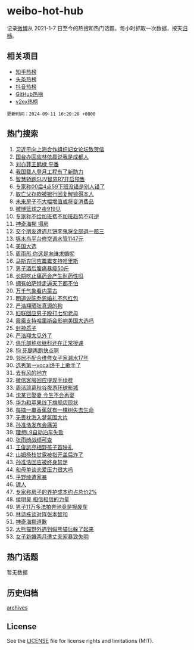 # weibo-hot-hub

记录[微博](https://www.weibo.com)从 2021-1-7 日至今的热搜和热门话题。每小时抓取一次数据，按天[归档](archives)。

## 相关项目

- [知乎热榜](https://github.com/lonnyzhang423/zhihu-hot-hub)
- [头条热榜](https://github.com/lonnyzhang423/toutiao-hot-hub)
- [抖音热榜](https://github.com/lonnyzhang423/douyin-hot-hub)
- [GitHub热榜](https://github.com/lonnyzhang423/github-hot-hub)
- [v2ex热榜](https://github.com/lonnyzhang423/v2ex-hot-hub)


`更新时间：2024-09-11 16:20:28 +0800`

## 热门搜索

1. [习近平向上海合作组织妇女论坛致贺信](https://m.weibo.cn/search?containerid=100103type%3D1%26t%3D10%26q%3D%23%E4%B9%A0%E8%BF%91%E5%B9%B3%E5%90%91%E4%B8%8A%E6%B5%B7%E5%90%88%E4%BD%9C%E7%BB%84%E7%BB%87%E5%A6%87%E5%A5%B3%E8%AE%BA%E5%9D%9B%E8%87%B4%E8%B4%BA%E4%BF%A1%23&stream_entry_id=51&isnewpage=1&extparam=seat%3D1%26filter_type%3Drealtimehot%26stream_entry_id%3D51%26c_type%3D51%26q%3D%2523%25E4%25B9%25A0%25E8%25BF%2591%25E5%25B9%25B3%25E5%2590%2591%25E4%25B8%258A%25E6%25B5%25B7%25E5%2590%2588%25E4%25BD%259C%25E7%25BB%2584%25E7%25BB%2587%25E5%25A6%2587%25E5%25A5%25B3%25E8%25AE%25BA%25E5%259D%259B%25E8%2587%25B4%25E8%25B4%25BA%25E4%25BF%25A1%2523%26cate%3D10103%26dgr%3D0%26pos%3D0%26display_time%3D1726042827%26pre_seqid%3D1726042827803922811102)
1. [国台办回应林依晨说我是成都人](https://m.weibo.cn/search?containerid=100103type%3D1%26t%3D10%26q%3D%23%E5%9B%BD%E5%8F%B0%E5%8A%9E%E5%9B%9E%E5%BA%94%E6%9E%97%E4%BE%9D%E6%99%A8%E8%AF%B4%E6%88%91%E6%98%AF%E6%88%90%E9%83%BD%E4%BA%BA%23&stream_entry_id=31&isnewpage=1&extparam=seat%3D1%26lcate%3D5001%26c_type%3D31%26realpos%3D1%26q%3D%2523%25E5%259B%25BD%25E5%258F%25B0%25E5%258A%259E%25E5%259B%259E%25E5%25BA%2594%25E6%259E%2597%25E4%25BE%259D%25E6%2599%25A8%25E8%25AF%25B4%25E6%2588%2591%25E6%2598%25AF%25E6%2588%2590%25E9%2583%25BD%25E4%25BA%25BA%2523%26dgr%3D0%26pos%3D0%26stream_entry_id%3D31%26flag%3D2%26cate%3D5001%26filter_type%3Drealtimehot%26band_rank%3D1%26display_time%3D1726042827%26pre_seqid%3D1726042827803922811102)
1. [刘亦菲王鹤棣 平番](https://m.weibo.cn/search?containerid=100103type%3D1%26t%3D10%26q%3D%E5%88%98%E4%BA%A6%E8%8F%B2%E7%8E%8B%E9%B9%A4%E6%A3%A3+%E5%B9%B3%E7%95%AA&stream_entry_id=31&isnewpage=1&extparam=seat%3D1%26lcate%3D5001%26c_type%3D31%26realpos%3D2%26q%3D%25E5%2588%2598%25E4%25BA%25A6%25E8%258F%25B2%25E7%258E%258B%25E9%25B9%25A4%25E6%25A3%25A3%2520%25E5%25B9%25B3%25E7%2595%25AA%26dgr%3D0%26pos%3D1%26stream_entry_id%3D31%26flag%3D1%26cate%3D5001%26filter_type%3Drealtimehot%26band_rank%3D2%26display_time%3D1726042827%26pre_seqid%3D1726042827803922811102)
1. [我国载人登月工程有了新助力](https://m.weibo.cn/search?containerid=100103type%3D1%26t%3D10%26q%3D%23%E6%88%91%E5%9B%BD%E8%BD%BD%E4%BA%BA%E7%99%BB%E6%9C%88%E5%B7%A5%E7%A8%8B%E6%9C%89%E4%BA%86%E6%96%B0%E5%8A%A9%E5%8A%9B%23&stream_entry_id=31&isnewpage=1&extparam=seat%3D1%26lcate%3D5001%26c_type%3D31%26realpos%3D3%26q%3D%2523%25E6%2588%2591%25E5%259B%25BD%25E8%25BD%25BD%25E4%25BA%25BA%25E7%2599%25BB%25E6%259C%2588%25E5%25B7%25A5%25E7%25A8%258B%25E6%259C%2589%25E4%25BA%2586%25E6%2596%25B0%25E5%258A%25A9%25E5%258A%259B%2523%26dgr%3D0%26pos%3D2%26stream_entry_id%3D31%26flag%3D1%26cate%3D5001%26filter_type%3Drealtimehot%26band_rank%3D3%26display_time%3D1726042827%26pre_seqid%3D1726042827803922811102)
1. [智慧轿跑SUV智界R7开启预售](https://m.weibo.cn/search?containerid=100103type%3D1%26t%3D10%26q%3D%23%E6%99%BA%E6%85%A7%E8%BD%BF%E8%B7%91SUV%E6%99%BA%E7%95%8CR7%E5%BC%80%E5%90%AF%E9%A2%84%E5%94%AE%23&stream_entry_id=31&isnewpage=1&extparam=seat%3D1%26lcate%3D5001%26c_type%3D31%26cate%3D5001%26dgr%3D0%26pos%3D3%26topic_ad%3D1%26stream_entry_id%3D31%26filter_type%3Drealtimehot%26adid%3D254667%26q%3D%2523%25E6%2599%25BA%25E6%2585%25A7%25E8%25BD%25BF%25E8%25B7%2591SUV%25E6%2599%25BA%25E7%2595%258CR7%25E5%25BC%2580%25E5%2590%25AF%25E9%25A2%2584%25E5%2594%25AE%2523%26band_rank%3D4%26is_ad_pos%3D1%26display_time%3D1726042827%26pre_seqid%3D1726042827803922811102)
1. [专家称00后4点59下班没错是别人错了](https://m.weibo.cn/search?containerid=100103type%3D1%26t%3D10%26q%3D%23%E4%B8%93%E5%AE%B6%E7%A7%B000%E5%90%8E4%E7%82%B959%E4%B8%8B%E7%8F%AD%E6%B2%A1%E9%94%99%E6%98%AF%E5%88%AB%E4%BA%BA%E9%94%99%E4%BA%86%23&stream_entry_id=31&isnewpage=1&extparam=seat%3D1%26lcate%3D5001%26c_type%3D31%26realpos%3D4%26q%3D%2523%25E4%25B8%2593%25E5%25AE%25B6%25E7%25A7%25B000%25E5%2590%258E4%25E7%2582%25B959%25E4%25B8%258B%25E7%258F%25AD%25E6%25B2%25A1%25E9%2594%2599%25E6%2598%25AF%25E5%2588%25AB%25E4%25BA%25BA%25E9%2594%2599%25E4%25BA%2586%2523%26dgr%3D0%26pos%3D4%26stream_entry_id%3D31%26flag%3D2%26cate%3D5001%26filter_type%3Drealtimehot%26band_rank%3D4%26display_time%3D1726042827%26pre_seqid%3D1726042827803922811102)
1. [取亡父存款被银行回复解锁得本人](https://m.weibo.cn/search?containerid=100103type%3D1%26t%3D10%26q%3D%23%E5%8F%96%E4%BA%A1%E7%88%B6%E5%AD%98%E6%AC%BE%E8%A2%AB%E9%93%B6%E8%A1%8C%E5%9B%9E%E5%A4%8D%E8%A7%A3%E9%94%81%E5%BE%97%E6%9C%AC%E4%BA%BA%23&stream_entry_id=31&isnewpage=1&extparam=seat%3D1%26lcate%3D5001%26c_type%3D31%26realpos%3D5%26q%3D%2523%25E5%258F%2596%25E4%25BA%25A1%25E7%2588%25B6%25E5%25AD%2598%25E6%25AC%25BE%25E8%25A2%25AB%25E9%2593%25B6%25E8%25A1%258C%25E5%259B%259E%25E5%25A4%258D%25E8%25A7%25A3%25E9%2594%2581%25E5%25BE%2597%25E6%259C%25AC%25E4%25BA%25BA%2523%26dgr%3D0%26pos%3D5%26stream_entry_id%3D31%26flag%3D0%26cate%3D5001%26filter_type%3Drealtimehot%26band_rank%3D5%26display_time%3D1726042827%26pre_seqid%3D1726042827803922811102)
1. [未来房子不大幅增值或将变消费品](https://m.weibo.cn/search?containerid=100103type%3D1%26t%3D10%26q%3D%23%E6%9C%AA%E6%9D%A5%E6%88%BF%E5%AD%90%E4%B8%8D%E5%A4%A7%E5%B9%85%E5%A2%9E%E5%80%BC%E6%88%96%E5%B0%86%E5%8F%98%E6%B6%88%E8%B4%B9%E5%93%81%23&stream_entry_id=31&isnewpage=1&extparam=seat%3D1%26lcate%3D5001%26c_type%3D31%26realpos%3D6%26q%3D%2523%25E6%259C%25AA%25E6%259D%25A5%25E6%2588%25BF%25E5%25AD%2590%25E4%25B8%258D%25E5%25A4%25A7%25E5%25B9%2585%25E5%25A2%259E%25E5%2580%25BC%25E6%2588%2596%25E5%25B0%2586%25E5%258F%2598%25E6%25B6%2588%25E8%25B4%25B9%25E5%2593%2581%2523%26dgr%3D0%26pos%3D6%26stream_entry_id%3D31%26flag%3D1%26cate%3D5001%26filter_type%3Drealtimehot%26band_rank%3D6%26display_time%3D1726042827%26pre_seqid%3D1726042827803922811102)
1. [微博篮球之夜919见](https://m.weibo.cn/search?containerid=100103type%3D1%26t%3D10%26q%3D%23%E5%BE%AE%E5%8D%9A%E7%AF%AE%E7%90%83%E4%B9%8B%E5%A4%9C919%E8%A7%81%23&stream_entry_id=31&isnewpage=1&extparam=seat%3D1%26lcate%3D5001%26c_type%3D31%26cate%3D5001%26dgr%3D0%26pos%3D7%26topic_ad%3D1%26stream_entry_id%3D31%26filter_type%3Drealtimehot%26adid%3D254631%26q%3D%2523%25E5%25BE%25AE%25E5%258D%259A%25E7%25AF%25AE%25E7%2590%2583%25E4%25B9%258B%25E5%25A4%259C919%25E8%25A7%2581%2523%26band_rank%3D7%26is_ad_pos%3D1%26display_time%3D1726042827%26pre_seqid%3D1726042827803922811102)
1. [专家称不给加班费不加班趋势不可逆](https://m.weibo.cn/search?containerid=100103type%3D1%26t%3D10%26q%3D%23%E4%B8%93%E5%AE%B6%E7%A7%B0%E4%B8%8D%E7%BB%99%E5%8A%A0%E7%8F%AD%E8%B4%B9%E4%B8%8D%E5%8A%A0%E7%8F%AD%E8%B6%8B%E5%8A%BF%E4%B8%8D%E5%8F%AF%E9%80%86%23&stream_entry_id=31&isnewpage=1&extparam=seat%3D1%26lcate%3D5001%26c_type%3D31%26realpos%3D7%26q%3D%2523%25E4%25B8%2593%25E5%25AE%25B6%25E7%25A7%25B0%25E4%25B8%258D%25E7%25BB%2599%25E5%258A%25A0%25E7%258F%25AD%25E8%25B4%25B9%25E4%25B8%258D%25E5%258A%25A0%25E7%258F%25AD%25E8%25B6%258B%25E5%258A%25BF%25E4%25B8%258D%25E5%258F%25AF%25E9%2580%2586%2523%26dgr%3D0%26pos%3D8%26stream_entry_id%3D31%26flag%3D1%26cate%3D5001%26filter_type%3Drealtimehot%26band_rank%3D7%26display_time%3D1726042827%26pre_seqid%3D1726042827803922811102)
1. [神奇海挪 塌房](https://m.weibo.cn/search?containerid=100103type%3D1%26t%3D10%26q%3D%E7%A5%9E%E5%A5%87%E6%B5%B7%E6%8C%AA+%E5%A1%8C%E6%88%BF&stream_entry_id=31&isnewpage=1&extparam=seat%3D1%26lcate%3D5001%26c_type%3D31%26realpos%3D8%26q%3D%25E7%25A5%259E%25E5%25A5%2587%25E6%25B5%25B7%25E6%258C%25AA%2520%25E5%25A1%258C%25E6%2588%25BF%26dgr%3D0%26pos%3D9%26stream_entry_id%3D31%26flag%3D0%26cate%3D5001%26filter_type%3Drealtimehot%26band_rank%3D8%26display_time%3D1726042827%26pre_seqid%3D1726042827803922811102)
1. [交个朋友遭遇月饼李鬼将全部退一赔三](https://m.weibo.cn/search?containerid=100103type%3D1%26t%3D10%26q%3D%23%E4%BA%A4%E4%B8%AA%E6%9C%8B%E5%8F%8B%E9%81%AD%E9%81%87%E6%9C%88%E9%A5%BC%E6%9D%8E%E9%AC%BC%E5%B0%86%E5%85%A8%E9%83%A8%E9%80%80%E4%B8%80%E8%B5%94%E4%B8%89%23&stream_entry_id=31&isnewpage=1&extparam=seat%3D1%26lcate%3D5001%26c_type%3D31%26realpos%3D9%26q%3D%2523%25E4%25BA%25A4%25E4%25B8%25AA%25E6%259C%258B%25E5%258F%258B%25E9%2581%25AD%25E9%2581%2587%25E6%259C%2588%25E9%25A5%25BC%25E6%259D%258E%25E9%25AC%25BC%25E5%25B0%2586%25E5%2585%25A8%25E9%2583%25A8%25E9%2580%2580%25E4%25B8%2580%25E8%25B5%2594%25E4%25B8%2589%2523%26dgr%3D0%26pos%3D10%26stream_entry_id%3D31%26flag%3D1%26cate%3D5001%26filter_type%3Drealtimehot%26band_rank%3D9%26display_time%3D1726042827%26pre_seqid%3D1726042827803922811102)
1. [啄木鸟平台修空调水管1147元](https://m.weibo.cn/search?containerid=100103type%3D1%26t%3D10%26q%3D%23%E5%95%84%E6%9C%A8%E9%B8%9F%E5%B9%B3%E5%8F%B0%E4%BF%AE%E7%A9%BA%E8%B0%83%E6%B0%B4%E7%AE%A11147%E5%85%83%23&stream_entry_id=31&isnewpage=1&extparam=seat%3D1%26lcate%3D5001%26c_type%3D31%26realpos%3D10%26q%3D%2523%25E5%2595%2584%25E6%259C%25A8%25E9%25B8%259F%25E5%25B9%25B3%25E5%258F%25B0%25E4%25BF%25AE%25E7%25A9%25BA%25E8%25B0%2583%25E6%25B0%25B4%25E7%25AE%25A11147%25E5%2585%2583%2523%26dgr%3D0%26pos%3D11%26stream_entry_id%3D31%26flag%3D1%26cate%3D5001%26filter_type%3Drealtimehot%26band_rank%3D10%26display_time%3D1726042827%26pre_seqid%3D1726042827803922811102)
1. [美国大选](https://m.weibo.cn/search?containerid=100103type%3D1%26t%3D10%26q%3D%23%E7%BE%8E%E5%9B%BD%E5%A4%A7%E9%80%89%23&stream_entry_id=31&isnewpage=1&extparam=seat%3D1%26lcate%3D5001%26c_type%3D31%26realpos%3D11%26q%3D%2523%25E7%25BE%258E%25E5%259B%25BD%25E5%25A4%25A7%25E9%2580%2589%2523%26dgr%3D0%26pos%3D12%26stream_entry_id%3D31%26flag%3D0%26cate%3D5001%26filter_type%3Drealtimehot%26band_rank%3D11%26display_time%3D1726042827%26pre_seqid%3D1726042827803922811102)
1. [周雨彤 你这是向谁求婚呢](https://m.weibo.cn/search?containerid=100103type%3D1%26t%3D10%26q%3D%E5%91%A8%E9%9B%A8%E5%BD%A4+%E4%BD%A0%E8%BF%99%E6%98%AF%E5%90%91%E8%B0%81%E6%B1%82%E5%A9%9A%E5%91%A2&stream_entry_id=31&isnewpage=1&extparam=seat%3D1%26lcate%3D5001%26c_type%3D31%26realpos%3D12%26q%3D%25E5%2591%25A8%25E9%259B%25A8%25E5%25BD%25A4%2520%25E4%25BD%25A0%25E8%25BF%2599%25E6%2598%25AF%25E5%2590%2591%25E8%25B0%2581%25E6%25B1%2582%25E5%25A9%259A%25E5%2591%25A2%26dgr%3D0%26pos%3D13%26stream_entry_id%3D31%26flag%3D1%26cate%3D5001%26filter_type%3Drealtimehot%26band_rank%3D12%26display_time%3D1726042827%26pre_seqid%3D1726042827803922811102)
1. [马斯克回应霉霉支持哈里斯](https://m.weibo.cn/search?containerid=100103type%3D1%26t%3D10%26q%3D%23%E9%A9%AC%E6%96%AF%E5%85%8B%E5%9B%9E%E5%BA%94%E9%9C%89%E9%9C%89%E6%94%AF%E6%8C%81%E5%93%88%E9%87%8C%E6%96%AF%23&stream_entry_id=31&isnewpage=1&extparam=seat%3D1%26lcate%3D5001%26c_type%3D31%26realpos%3D13%26q%3D%2523%25E9%25A9%25AC%25E6%2596%25AF%25E5%2585%258B%25E5%259B%259E%25E5%25BA%2594%25E9%259C%2589%25E9%259C%2589%25E6%2594%25AF%25E6%258C%2581%25E5%2593%2588%25E9%2587%258C%25E6%2596%25AF%2523%26dgr%3D0%26pos%3D14%26stream_entry_id%3D31%26flag%3D0%26cate%3D5001%26filter_type%3Drealtimehot%26band_rank%3D13%26display_time%3D1726042827%26pre_seqid%3D1726042827803922811102)
1. [男子酒后腹痛暴瘦50斤](https://m.weibo.cn/search?containerid=100103type%3D1%26t%3D10%26q%3D%23%E7%94%B7%E5%AD%90%E9%85%92%E5%90%8E%E8%85%B9%E7%97%9B%E6%9A%B4%E7%98%A650%E6%96%A4%23&stream_entry_id=31&isnewpage=1&extparam=seat%3D1%26lcate%3D5001%26c_type%3D31%26realpos%3D14%26q%3D%2523%25E7%2594%25B7%25E5%25AD%2590%25E9%2585%2592%25E5%2590%258E%25E8%2585%25B9%25E7%2597%259B%25E6%259A%25B4%25E7%2598%25A650%25E6%2596%25A4%2523%26dgr%3D0%26pos%3D15%26stream_entry_id%3D31%26flag%3D1%26cate%3D5001%26filter_type%3Drealtimehot%26band_rank%3D14%26display_time%3D1726042827%26pre_seqid%3D1726042827803922811102)
1. [长期吃止痛药会产生耐药性吗](https://m.weibo.cn/search?containerid=100103type%3D1%26t%3D10%26q%3D%23%E9%95%BF%E6%9C%9F%E5%90%83%E6%AD%A2%E7%97%9B%E8%8D%AF%E4%BC%9A%E4%BA%A7%E7%94%9F%E8%80%90%E8%8D%AF%E6%80%A7%E5%90%97%23&stream_entry_id=31&isnewpage=1&extparam=seat%3D1%26lcate%3D5001%26c_type%3D31%26realpos%3D15%26q%3D%2523%25E9%2595%25BF%25E6%259C%259F%25E5%2590%2583%25E6%25AD%25A2%25E7%2597%259B%25E8%258D%25AF%25E4%25BC%259A%25E4%25BA%25A7%25E7%2594%259F%25E8%2580%2590%25E8%258D%25AF%25E6%2580%25A7%25E5%2590%2597%2523%26dgr%3D0%26pos%3D16%26stream_entry_id%3D31%26flag%3D1%26cate%3D5001%26filter_type%3Drealtimehot%26band_rank%3D15%26display_time%3D1726042827%26pre_seqid%3D1726042827803922811102)
1. [拥有帕萨特走遍天下都不怕](https://m.weibo.cn/search?containerid=100103type%3D1%26t%3D10%26q%3D%23%E6%8B%A5%E6%9C%89%E5%B8%95%E8%90%A8%E7%89%B9%E8%B5%B0%E9%81%8D%E5%A4%A9%E4%B8%8B%E9%83%BD%E4%B8%8D%E6%80%95%23&stream_entry_id=31&isnewpage=1&extparam=seat%3D1%26lcate%3D5001%26c_type%3D31%26realpos%3D16%26q%3D%2523%25E6%258B%25A5%25E6%259C%2589%25E5%25B8%2595%25E8%2590%25A8%25E7%2589%25B9%25E8%25B5%25B0%25E9%2581%258D%25E5%25A4%25A9%25E4%25B8%258B%25E9%2583%25BD%25E4%25B8%258D%25E6%2580%2595%2523%26dgr%3D0%26pos%3D17%26adid%3D253497%26stream_entry_id%3D31%26flag%3D0%26cate%3D5001%26filter_type%3Drealtimehot%26band_rank%3D16%26display_time%3D1726042827%26pre_seqid%3D1726042827803922811102)
1. [万千气象看内蒙古](https://m.weibo.cn/search?containerid=100103type%3D1%26t%3D10%26q%3D%23%E4%B8%87%E5%8D%83%E6%B0%94%E8%B1%A1%E7%9C%8B%E5%86%85%E8%92%99%E5%8F%A4%23&stream_entry_id=31&isnewpage=1&extparam=seat%3D1%26lcate%3D5001%26c_type%3D31%26realpos%3D17%26q%3D%2523%25E4%25B8%2587%25E5%258D%2583%25E6%25B0%2594%25E8%25B1%25A1%25E7%259C%258B%25E5%2586%2585%25E8%2592%2599%25E5%258F%25A4%2523%26dgr%3D0%26pos%3D18%26stream_entry_id%3D31%26flag%3D0%26cate%3D5001%26filter_type%3Drealtimehot%26band_rank%3D17%26display_time%3D1726042827%26pre_seqid%3D1726042827803922811102)
1. [明道说陈乔恩婚礼不包红包](https://m.weibo.cn/search?containerid=100103type%3D1%26t%3D10%26q%3D%23%E6%98%8E%E9%81%93%E8%AF%B4%E9%99%88%E4%B9%94%E6%81%A9%E5%A9%9A%E7%A4%BC%E4%B8%8D%E5%8C%85%E7%BA%A2%E5%8C%85%23&stream_entry_id=31&isnewpage=1&extparam=seat%3D1%26lcate%3D5001%26c_type%3D31%26realpos%3D18%26q%3D%2523%25E6%2598%258E%25E9%2581%2593%25E8%25AF%25B4%25E9%2599%2588%25E4%25B9%2594%25E6%2581%25A9%25E5%25A9%259A%25E7%25A4%25BC%25E4%25B8%258D%25E5%258C%2585%25E7%25BA%25A2%25E5%258C%2585%2523%26dgr%3D0%26pos%3D19%26stream_entry_id%3D31%26flag%3D1%26cate%3D5001%26filter_type%3Drealtimehot%26band_rank%3D18%26display_time%3D1726042827%26pre_seqid%3D1726042827803922811102)
1. [严浩翔晒张真源的狗](https://m.weibo.cn/search?containerid=100103type%3D1%26t%3D10%26q%3D%23%E4%B8%A5%E6%B5%A9%E7%BF%94%E6%99%92%E5%BC%A0%E7%9C%9F%E6%BA%90%E7%9A%84%E7%8B%97%23&stream_entry_id=31&isnewpage=1&extparam=seat%3D1%26lcate%3D5001%26c_type%3D31%26realpos%3D19%26q%3D%2523%25E4%25B8%25A5%25E6%25B5%25A9%25E7%25BF%2594%25E6%2599%2592%25E5%25BC%25A0%25E7%259C%259F%25E6%25BA%2590%25E7%259A%2584%25E7%258B%2597%2523%26dgr%3D0%26pos%3D20%26stream_entry_id%3D31%26flag%3D1%26cate%3D5001%26filter_type%3Drealtimehot%26band_rank%3D19%26display_time%3D1726042827%26pre_seqid%3D1726042827803922811102)
1. [妇联回应男子殴打七旬老母](https://m.weibo.cn/search?containerid=100103type%3D1%26t%3D10%26q%3D%23%E5%A6%87%E8%81%94%E5%9B%9E%E5%BA%94%E7%94%B7%E5%AD%90%E6%AE%B4%E6%89%93%E4%B8%83%E6%97%AC%E8%80%81%E6%AF%8D%23&stream_entry_id=31&isnewpage=1&extparam=seat%3D1%26lcate%3D5001%26c_type%3D31%26realpos%3D20%26q%3D%2523%25E5%25A6%2587%25E8%2581%2594%25E5%259B%259E%25E5%25BA%2594%25E7%2594%25B7%25E5%25AD%2590%25E6%25AE%25B4%25E6%2589%2593%25E4%25B8%2583%25E6%2597%25AC%25E8%2580%2581%25E6%25AF%258D%2523%26dgr%3D0%26pos%3D21%26stream_entry_id%3D31%26flag%3D1%26cate%3D5001%26filter_type%3Drealtimehot%26band_rank%3D20%26display_time%3D1726042827%26pre_seqid%3D1726042827803922811102)
1. [霉霉支持哈里斯会影响美国大选吗](https://m.weibo.cn/search?containerid=100103type%3D1%26t%3D10%26q%3D%23%E9%9C%89%E9%9C%89%E6%94%AF%E6%8C%81%E5%93%88%E9%87%8C%E6%96%AF%E4%BC%9A%E5%BD%B1%E5%93%8D%E7%BE%8E%E5%9B%BD%E5%A4%A7%E9%80%89%E5%90%97%23&stream_entry_id=31&isnewpage=1&extparam=seat%3D1%26lcate%3D5001%26c_type%3D31%26realpos%3D21%26q%3D%2523%25E9%259C%2589%25E9%259C%2589%25E6%2594%25AF%25E6%258C%2581%25E5%2593%2588%25E9%2587%258C%25E6%2596%25AF%25E4%25BC%259A%25E5%25BD%25B1%25E5%2593%258D%25E7%25BE%258E%25E5%259B%25BD%25E5%25A4%25A7%25E9%2580%2589%25E5%2590%2597%2523%26dgr%3D0%26pos%3D22%26stream_entry_id%3D31%26flag%3D1%26cate%3D5001%26filter_type%3Drealtimehot%26band_rank%3D21%26display_time%3D1726042827%26pre_seqid%3D1726042827803922811102)
1. [封神质子](https://m.weibo.cn/search?containerid=100103type%3D1%26t%3D10%26q%3D%E5%B0%81%E7%A5%9E%E8%B4%A8%E5%AD%90&stream_entry_id=31&isnewpage=1&extparam=seat%3D1%26lcate%3D5001%26c_type%3D31%26realpos%3D22%26q%3D%25E5%25B0%2581%25E7%25A5%259E%25E8%25B4%25A8%25E5%25AD%2590%26dgr%3D0%26pos%3D23%26stream_entry_id%3D31%26flag%3D1%26cate%3D5001%26filter_type%3Drealtimehot%26band_rank%3D22%26display_time%3D1726042827%26pre_seqid%3D1726042827803922811102)
1. [严浩翔太见外了](https://m.weibo.cn/search?containerid=100103type%3D1%26t%3D10%26q%3D%23%E4%B8%A5%E6%B5%A9%E7%BF%94%E5%A4%AA%E8%A7%81%E5%A4%96%E4%BA%86%23&stream_entry_id=31&isnewpage=1&extparam=seat%3D1%26lcate%3D5001%26c_type%3D31%26realpos%3D23%26q%3D%2523%25E4%25B8%25A5%25E6%25B5%25A9%25E7%25BF%2594%25E5%25A4%25AA%25E8%25A7%2581%25E5%25A4%2596%25E4%25BA%2586%2523%26dgr%3D0%26pos%3D24%26stream_entry_id%3D31%26flag%3D1%26cate%3D5001%26filter_type%3Drealtimehot%26band_rank%3D23%26display_time%3D1726042827%26pre_seqid%3D1726042827803922811102)
1. [俱乐部称张继科还在正常授课](https://m.weibo.cn/search?containerid=100103type%3D1%26t%3D10%26q%3D%23%E4%BF%B1%E4%B9%90%E9%83%A8%E7%A7%B0%E5%BC%A0%E7%BB%A7%E7%A7%91%E8%BF%98%E5%9C%A8%E6%AD%A3%E5%B8%B8%E6%8E%88%E8%AF%BE%23&stream_entry_id=31&isnewpage=1&extparam=seat%3D1%26lcate%3D5001%26c_type%3D31%26realpos%3D24%26q%3D%2523%25E4%25BF%25B1%25E4%25B9%2590%25E9%2583%25A8%25E7%25A7%25B0%25E5%25BC%25A0%25E7%25BB%25A7%25E7%25A7%2591%25E8%25BF%2598%25E5%259C%25A8%25E6%25AD%25A3%25E5%25B8%25B8%25E6%258E%2588%25E8%25AF%25BE%2523%26dgr%3D0%26pos%3D25%26stream_entry_id%3D31%26flag%3D0%26cate%3D5001%26filter_type%3Drealtimehot%26band_rank%3D24%26display_time%3D1726042827%26pre_seqid%3D1726042827803922811102)
1. [狗 死腿再跑快点啊](https://m.weibo.cn/search?containerid=100103type%3D1%26t%3D10%26q%3D%E7%8B%97+%E6%AD%BB%E8%85%BF%E5%86%8D%E8%B7%91%E5%BF%AB%E7%82%B9%E5%95%8A&stream_entry_id=31&isnewpage=1&extparam=seat%3D1%26lcate%3D5001%26c_type%3D31%26realpos%3D25%26q%3D%25E7%258B%2597%2520%25E6%25AD%25BB%25E8%2585%25BF%25E5%2586%258D%25E8%25B7%2591%25E5%25BF%25AB%25E7%2582%25B9%25E5%2595%258A%26dgr%3D0%26pos%3D26%26stream_entry_id%3D31%26flag%3D0%26cate%3D5001%26filter_type%3Drealtimehot%26band_rank%3D25%26display_time%3D1726042827%26pre_seqid%3D1726042827803922811102)
1. [邻居不配合维修女子家漏水17年](https://m.weibo.cn/search?containerid=100103type%3D1%26t%3D10%26q%3D%23%E9%82%BB%E5%B1%85%E4%B8%8D%E9%85%8D%E5%90%88%E7%BB%B4%E4%BF%AE%E5%A5%B3%E5%AD%90%E5%AE%B6%E6%BC%8F%E6%B0%B417%E5%B9%B4%23&stream_entry_id=31&isnewpage=1&extparam=seat%3D1%26lcate%3D5001%26c_type%3D31%26realpos%3D26%26q%3D%2523%25E9%2582%25BB%25E5%25B1%2585%25E4%25B8%258D%25E9%2585%258D%25E5%2590%2588%25E7%25BB%25B4%25E4%25BF%25AE%25E5%25A5%25B3%25E5%25AD%2590%25E5%25AE%25B6%25E6%25BC%258F%25E6%25B0%25B417%25E5%25B9%25B4%2523%26dgr%3D0%26pos%3D27%26stream_entry_id%3D31%26flag%3D0%26cate%3D5001%26filter_type%3Drealtimehot%26band_rank%3D26%26display_time%3D1726042827%26pre_seqid%3D1726042827803922811102)
1. [选秀第一vocal终于上歌手了](https://m.weibo.cn/search?containerid=100103type%3D1%26t%3D10%26q%3D%E9%80%89%E7%A7%80%E7%AC%AC%E4%B8%80vocal%E7%BB%88%E4%BA%8E%E4%B8%8A%E6%AD%8C%E6%89%8B%E4%BA%86&stream_entry_id=31&isnewpage=1&extparam=seat%3D1%26lcate%3D5001%26c_type%3D31%26realpos%3D27%26q%3D%25E9%2580%2589%25E7%25A7%2580%25E7%25AC%25AC%25E4%25B8%2580vocal%25E7%25BB%2588%25E4%25BA%258E%25E4%25B8%258A%25E6%25AD%258C%25E6%2589%258B%25E4%25BA%2586%26dgr%3D0%26pos%3D28%26stream_entry_id%3D31%26flag%3D1%26cate%3D5001%26filter_type%3Drealtimehot%26band_rank%3D27%26display_time%3D1726042827%26pre_seqid%3D1726042827803922811102)
1. [去有风的地方](https://m.weibo.cn/search?containerid=100103type%3D1%26t%3D10%26q%3D%E5%8E%BB%E6%9C%89%E9%A3%8E%E7%9A%84%E5%9C%B0%E6%96%B9&stream_entry_id=31&isnewpage=1&extparam=seat%3D1%26lcate%3D5001%26c_type%3D31%26realpos%3D28%26q%3D%25E5%258E%25BB%25E6%259C%2589%25E9%25A3%258E%25E7%259A%2584%25E5%259C%25B0%25E6%2596%25B9%26dgr%3D0%26pos%3D29%26stream_entry_id%3D31%26flag%3D1%26cate%3D5001%26filter_type%3Drealtimehot%26band_rank%3D28%26display_time%3D1726042827%26pre_seqid%3D1726042827803922811102)
1. [微信客服回应提现手续费](https://m.weibo.cn/search?containerid=100103type%3D1%26t%3D10%26q%3D%23%E5%BE%AE%E4%BF%A1%E5%AE%A2%E6%9C%8D%E5%9B%9E%E5%BA%94%E6%8F%90%E7%8E%B0%E6%89%8B%E7%BB%AD%E8%B4%B9%23&stream_entry_id=31&isnewpage=1&extparam=seat%3D1%26lcate%3D5001%26c_type%3D31%26realpos%3D29%26q%3D%2523%25E5%25BE%25AE%25E4%25BF%25A1%25E5%25AE%25A2%25E6%259C%258D%25E5%259B%259E%25E5%25BA%2594%25E6%258F%2590%25E7%258E%25B0%25E6%2589%258B%25E7%25BB%25AD%25E8%25B4%25B9%2523%26dgr%3D0%26pos%3D30%26stream_entry_id%3D31%26flag%3D1%26cate%3D5001%26filter_type%3Drealtimehot%26band_rank%3D29%26display_time%3D1726042827%26pre_seqid%3D1726042827803922811102)
1. [周洁琼葛秋谷夜游环球影城](https://m.weibo.cn/search?containerid=100103type%3D1%26t%3D10%26q%3D%E5%91%A8%E6%B4%81%E7%90%BC%E8%91%9B%E7%A7%8B%E8%B0%B7%E5%A4%9C%E6%B8%B8%E7%8E%AF%E7%90%83%E5%BD%B1%E5%9F%8E&stream_entry_id=31&isnewpage=1&extparam=seat%3D1%26lcate%3D5001%26c_type%3D31%26realpos%3D30%26q%3D%25E5%2591%25A8%25E6%25B4%2581%25E7%2590%25BC%25E8%2591%259B%25E7%25A7%258B%25E8%25B0%25B7%25E5%25A4%259C%25E6%25B8%25B8%25E7%258E%25AF%25E7%2590%2583%25E5%25BD%25B1%25E5%259F%258E%26dgr%3D0%26pos%3D31%26stream_entry_id%3D31%26flag%3D1%26cate%3D5001%26filter_type%3Drealtimehot%26band_rank%3D30%26display_time%3D1726042827%26pre_seqid%3D1726042827803922811102)
1. [沈某已娶妻 今生不会再娶](https://m.weibo.cn/search?containerid=100103type%3D1%26t%3D10%26q%3D%E6%B2%88%E6%9F%90%E5%B7%B2%E5%A8%B6%E5%A6%BB+%E4%BB%8A%E7%94%9F%E4%B8%8D%E4%BC%9A%E5%86%8D%E5%A8%B6&stream_entry_id=31&isnewpage=1&extparam=seat%3D1%26lcate%3D5001%26c_type%3D31%26realpos%3D31%26q%3D%25E6%25B2%2588%25E6%259F%2590%25E5%25B7%25B2%25E5%25A8%25B6%25E5%25A6%25BB%2520%25E4%25BB%258A%25E7%2594%259F%25E4%25B8%258D%25E4%25BC%259A%25E5%2586%258D%25E5%25A8%25B6%26dgr%3D0%26pos%3D32%26stream_entry_id%3D31%26flag%3D0%26cate%3D5001%26filter_type%3Drealtimehot%26band_rank%3D31%26display_time%3D1726042827%26pre_seqid%3D1726042827803922811102)
1. [华为和苹果线下旗舰店现状](https://m.weibo.cn/search?containerid=100103type%3D1%26t%3D10%26q%3D%23%E5%8D%8E%E4%B8%BA%E5%92%8C%E8%8B%B9%E6%9E%9C%E7%BA%BF%E4%B8%8B%E6%97%97%E8%88%B0%E5%BA%97%E7%8E%B0%E7%8A%B6%23&stream_entry_id=31&isnewpage=1&extparam=seat%3D1%26lcate%3D5001%26c_type%3D31%26realpos%3D32%26q%3D%2523%25E5%258D%258E%25E4%25B8%25BA%25E5%2592%258C%25E8%258B%25B9%25E6%259E%259C%25E7%25BA%25BF%25E4%25B8%258B%25E6%2597%2597%25E8%2588%25B0%25E5%25BA%2597%25E7%258E%25B0%25E7%258A%25B6%2523%26dgr%3D0%26pos%3D33%26stream_entry_id%3D31%26flag%3D0%26cate%3D5001%26filter_type%3Drealtimehot%26band_rank%3D32%26display_time%3D1726042827%26pre_seqid%3D1726042827803922811102)
1. [每摘一串香蕉就有一棵树失去生命](https://m.weibo.cn/search?containerid=100103type%3D1%26t%3D10%26q%3D%E6%AF%8F%E6%91%98%E4%B8%80%E4%B8%B2%E9%A6%99%E8%95%89%E5%B0%B1%E6%9C%89%E4%B8%80%E6%A3%B5%E6%A0%91%E5%A4%B1%E5%8E%BB%E7%94%9F%E5%91%BD&stream_entry_id=31&isnewpage=1&extparam=seat%3D1%26lcate%3D5001%26c_type%3D31%26realpos%3D33%26q%3D%25E6%25AF%258F%25E6%2591%2598%25E4%25B8%2580%25E4%25B8%25B2%25E9%25A6%2599%25E8%2595%2589%25E5%25B0%25B1%25E6%259C%2589%25E4%25B8%2580%25E6%25A3%25B5%25E6%25A0%2591%25E5%25A4%25B1%25E5%258E%25BB%25E7%2594%259F%25E5%2591%25BD%26dgr%3D0%26pos%3D34%26stream_entry_id%3D31%26flag%3D0%26cate%3D5001%26filter_type%3Drealtimehot%26band_rank%3D33%26display_time%3D1726042827%26pre_seqid%3D1726042827803922811102)
1. [无畏枕海入梦氛围大片](https://m.weibo.cn/search?containerid=100103type%3D1%26t%3D10%26q%3D%23%E6%97%A0%E7%95%8F%E6%9E%95%E6%B5%B7%E5%85%A5%E6%A2%A6%E6%B0%9B%E5%9B%B4%E5%A4%A7%E7%89%87%23&stream_entry_id=31&isnewpage=1&extparam=seat%3D1%26lcate%3D5001%26c_type%3D31%26realpos%3D34%26q%3D%2523%25E6%2597%25A0%25E7%2595%258F%25E6%259E%2595%25E6%25B5%25B7%25E5%2585%25A5%25E6%25A2%25A6%25E6%25B0%259B%25E5%259B%25B4%25E5%25A4%25A7%25E7%2589%2587%2523%26dgr%3D0%26pos%3D35%26stream_entry_id%3D31%26flag%3D1%26cate%3D5001%26filter_type%3Drealtimehot%26band_rank%3D34%26display_time%3D1726042827%26pre_seqid%3D1726042827803922811102)
1. [孙准浩发布会痛哭](https://m.weibo.cn/search?containerid=100103type%3D1%26t%3D10%26q%3D%23%E5%AD%99%E5%87%86%E6%B5%A9%E5%8F%91%E5%B8%83%E4%BC%9A%E7%97%9B%E5%93%AD%23&stream_entry_id=31&isnewpage=1&extparam=seat%3D1%26lcate%3D5001%26c_type%3D31%26realpos%3D35%26q%3D%2523%25E5%25AD%2599%25E5%2587%2586%25E6%25B5%25A9%25E5%258F%2591%25E5%25B8%2583%25E4%25BC%259A%25E7%2597%259B%25E5%2593%25AD%2523%26dgr%3D0%26pos%3D36%26stream_entry_id%3D31%26flag%3D1%26cate%3D5001%26filter_type%3Drealtimehot%26band_rank%3D35%26display_time%3D1726042827%26pre_seqid%3D1726042827803922811102)
1. [理想L9自动泊车失败](https://m.weibo.cn/search?containerid=100103type%3D1%26t%3D10%26q%3D%23%E7%90%86%E6%83%B3L9%E8%87%AA%E5%8A%A8%E6%B3%8A%E8%BD%A6%E5%A4%B1%E8%B4%A5%23&stream_entry_id=31&isnewpage=1&extparam=seat%3D1%26lcate%3D5001%26c_type%3D31%26realpos%3D36%26q%3D%2523%25E7%2590%2586%25E6%2583%25B3L9%25E8%2587%25AA%25E5%258A%25A8%25E6%25B3%258A%25E8%25BD%25A6%25E5%25A4%25B1%25E8%25B4%25A5%2523%26dgr%3D0%26pos%3D37%26stream_entry_id%3D31%26flag%3D0%26cate%3D5001%26filter_type%3Drealtimehot%26band_rank%3D36%26display_time%3D1726042827%26pre_seqid%3D1726042827803922811102)
1. [张雨绮战绩可查](https://m.weibo.cn/search?containerid=100103type%3D1%26t%3D10%26q%3D%23%E5%BC%A0%E9%9B%A8%E7%BB%AE%E6%88%98%E7%BB%A9%E5%8F%AF%E6%9F%A5%23&stream_entry_id=31&isnewpage=1&extparam=seat%3D1%26lcate%3D5001%26c_type%3D31%26realpos%3D37%26q%3D%2523%25E5%25BC%25A0%25E9%259B%25A8%25E7%25BB%25AE%25E6%2588%2598%25E7%25BB%25A9%25E5%258F%25AF%25E6%259F%25A5%2523%26dgr%3D0%26pos%3D38%26stream_entry_id%3D31%26flag%3D0%26cate%3D5001%26filter_type%3Drealtimehot%26band_rank%3D37%26display_time%3D1726042827%26pre_seqid%3D1726042827803922811102)
1. [王俊凯亮相野孩子首映礼](https://m.weibo.cn/search?containerid=100103type%3D1%26t%3D10%26q%3D%23%E7%8E%8B%E4%BF%8A%E5%87%AF%E4%BA%AE%E7%9B%B8%E9%87%8E%E5%AD%A9%E5%AD%90%E9%A6%96%E6%98%A0%E7%A4%BC%23&stream_entry_id=31&isnewpage=1&extparam=seat%3D1%26lcate%3D5001%26c_type%3D31%26realpos%3D38%26q%3D%2523%25E7%258E%258B%25E4%25BF%258A%25E5%2587%25AF%25E4%25BA%25AE%25E7%259B%25B8%25E9%2587%258E%25E5%25AD%25A9%25E5%25AD%2590%25E9%25A6%2596%25E6%2598%25A0%25E7%25A4%25BC%2523%26dgr%3D0%26pos%3D39%26stream_entry_id%3D31%26flag%3D1%26cate%3D5001%26filter_type%3Drealtimehot%26band_rank%3D38%26display_time%3D1726042827%26pre_seqid%3D1726042827803922811102)
1. [山姆杨枝甘露被指开盖后炸了](https://m.weibo.cn/search?containerid=100103type%3D1%26t%3D10%26q%3D%23%E5%B1%B1%E5%A7%86%E6%9D%A8%E6%9E%9D%E7%94%98%E9%9C%B2%E8%A2%AB%E6%8C%87%E5%BC%80%E7%9B%96%E5%90%8E%E7%82%B8%E4%BA%86%23&stream_entry_id=31&isnewpage=1&extparam=seat%3D1%26lcate%3D5001%26c_type%3D31%26realpos%3D39%26q%3D%2523%25E5%25B1%25B1%25E5%25A7%2586%25E6%259D%25A8%25E6%259E%259D%25E7%2594%2598%25E9%259C%25B2%25E8%25A2%25AB%25E6%258C%2587%25E5%25BC%2580%25E7%259B%2596%25E5%2590%258E%25E7%2582%25B8%25E4%25BA%2586%2523%26dgr%3D0%26pos%3D40%26stream_entry_id%3D31%26flag%3D0%26cate%3D5001%26filter_type%3Drealtimehot%26band_rank%3D39%26display_time%3D1726042827%26pre_seqid%3D1726042827803922811102)
1. [孙准浩回应被终身禁足](https://m.weibo.cn/search?containerid=100103type%3D1%26t%3D10%26q%3D%23%E5%AD%99%E5%87%86%E6%B5%A9%E5%9B%9E%E5%BA%94%E8%A2%AB%E7%BB%88%E8%BA%AB%E7%A6%81%E8%B6%B3%23&stream_entry_id=31&isnewpage=1&extparam=seat%3D1%26lcate%3D5001%26c_type%3D31%26realpos%3D40%26q%3D%2523%25E5%25AD%2599%25E5%2587%2586%25E6%25B5%25A9%25E5%259B%259E%25E5%25BA%2594%25E8%25A2%25AB%25E7%25BB%2588%25E8%25BA%25AB%25E7%25A6%2581%25E8%25B6%25B3%2523%26dgr%3D0%26pos%3D41%26stream_entry_id%3D31%26flag%3D1%26cate%3D5001%26filter_type%3Drealtimehot%26band_rank%3D40%26display_time%3D1726042827%26pre_seqid%3D1726042827803922811102)
1. [和母单谈恋爱压力很大吗](https://m.weibo.cn/search?containerid=100103type%3D1%26t%3D10%26q%3D%E5%92%8C%E6%AF%8D%E5%8D%95%E8%B0%88%E6%81%8B%E7%88%B1%E5%8E%8B%E5%8A%9B%E5%BE%88%E5%A4%A7%E5%90%97&stream_entry_id=31&isnewpage=1&extparam=seat%3D1%26lcate%3D5001%26c_type%3D31%26realpos%3D41%26q%3D%25E5%2592%258C%25E6%25AF%258D%25E5%258D%2595%25E8%25B0%2588%25E6%2581%258B%25E7%2588%25B1%25E5%258E%258B%25E5%258A%259B%25E5%25BE%2588%25E5%25A4%25A7%25E5%2590%2597%26dgr%3D0%26pos%3D42%26stream_entry_id%3D31%26flag%3D1%26cate%3D5001%26filter_type%3Drealtimehot%26band_rank%3D41%26display_time%3D1726042827%26pre_seqid%3D1726042827803922811102)
1. [平野绫遭家暴](https://m.weibo.cn/search?containerid=100103type%3D1%26t%3D10%26q%3D%23%E5%B9%B3%E9%87%8E%E7%BB%AB%E9%81%AD%E5%AE%B6%E6%9A%B4%23&stream_entry_id=31&isnewpage=1&extparam=seat%3D1%26lcate%3D5001%26c_type%3D31%26realpos%3D42%26q%3D%2523%25E5%25B9%25B3%25E9%2587%258E%25E7%25BB%25AB%25E9%2581%25AD%25E5%25AE%25B6%25E6%259A%25B4%2523%26dgr%3D0%26pos%3D43%26stream_entry_id%3D31%26flag%3D0%26cate%3D5001%26filter_type%3Drealtimehot%26band_rank%3D42%26display_time%3D1726042827%26pre_seqid%3D1726042827803922811102)
1. [镖人](https://m.weibo.cn/search?containerid=100103type%3D1%26t%3D10%26q%3D%E9%95%96%E4%BA%BA&stream_entry_id=31&isnewpage=1&extparam=seat%3D1%26lcate%3D5001%26c_type%3D31%26realpos%3D43%26q%3D%25E9%2595%2596%25E4%25BA%25BA%26dgr%3D0%26pos%3D44%26stream_entry_id%3D31%26flag%3D1%26cate%3D5001%26filter_type%3Drealtimehot%26band_rank%3D43%26display_time%3D1726042827%26pre_seqid%3D1726042827803922811102)
1. [专家称房子的养护成本约占总价2%](https://m.weibo.cn/search?containerid=100103type%3D1%26t%3D10%26q%3D%23%E4%B8%93%E5%AE%B6%E7%A7%B0%E6%88%BF%E5%AD%90%E7%9A%84%E5%85%BB%E6%8A%A4%E6%88%90%E6%9C%AC%E7%BA%A6%E5%8D%A0%E6%80%BB%E4%BB%B72%25%23&stream_entry_id=31&isnewpage=1&extparam=seat%3D1%26lcate%3D5001%26c_type%3D31%26realpos%3D44%26q%3D%2523%25E4%25B8%2593%25E5%25AE%25B6%25E7%25A7%25B0%25E6%2588%25BF%25E5%25AD%2590%25E7%259A%2584%25E5%2585%25BB%25E6%258A%25A4%25E6%2588%2590%25E6%259C%25AC%25E7%25BA%25A6%25E5%258D%25A0%25E6%2580%25BB%25E4%25BB%25B72%2525%2523%26dgr%3D0%26pos%3D45%26stream_entry_id%3D31%26flag%3D1%26cate%3D5001%26filter_type%3Drealtimehot%26band_rank%3D44%26display_time%3D1726042827%26pre_seqid%3D1726042827803922811102)
1. [侯明昊 相信相信的力量](https://m.weibo.cn/search?containerid=100103type%3D1%26t%3D10%26q%3D%E4%BE%AF%E6%98%8E%E6%98%8A+%E7%9B%B8%E4%BF%A1%E7%9B%B8%E4%BF%A1%E7%9A%84%E5%8A%9B%E9%87%8F&stream_entry_id=31&isnewpage=1&extparam=seat%3D1%26lcate%3D5001%26c_type%3D31%26realpos%3D45%26q%3D%25E4%25BE%25AF%25E6%2598%258E%25E6%2598%258A%2520%25E7%259B%25B8%25E4%25BF%25A1%25E7%259B%25B8%25E4%25BF%25A1%25E7%259A%2584%25E5%258A%259B%25E9%2587%258F%26dgr%3D0%26pos%3D46%26stream_entry_id%3D31%26flag%3D1%26cate%3D5001%26filter_type%3Drealtimehot%26band_rank%3D45%26display_time%3D1726042827%26pre_seqid%3D1726042827803922811102)
1. [男子11万多法拍奔驰竟是报废车](https://m.weibo.cn/search?containerid=100103type%3D1%26t%3D10%26q%3D%23%E7%94%B7%E5%AD%9011%E4%B8%87%E5%A4%9A%E6%B3%95%E6%8B%8D%E5%A5%94%E9%A9%B0%E7%AB%9F%E6%98%AF%E6%8A%A5%E5%BA%9F%E8%BD%A6%23&stream_entry_id=31&isnewpage=1&extparam=seat%3D1%26lcate%3D5001%26c_type%3D31%26realpos%3D46%26q%3D%2523%25E7%2594%25B7%25E5%25AD%259011%25E4%25B8%2587%25E5%25A4%259A%25E6%25B3%2595%25E6%258B%258D%25E5%25A5%2594%25E9%25A9%25B0%25E7%25AB%259F%25E6%2598%25AF%25E6%258A%25A5%25E5%25BA%259F%25E8%25BD%25A6%2523%26dgr%3D0%26pos%3D47%26stream_entry_id%3D31%26flag%3D0%26cate%3D5001%26filter_type%3Drealtimehot%26band_rank%3D46%26display_time%3D1726042827%26pre_seqid%3D1726042827803922811102)
1. [林诗栋谈对阵张本智和](https://m.weibo.cn/search?containerid=100103type%3D1%26t%3D10%26q%3D%23%E6%9E%97%E8%AF%97%E6%A0%8B%E8%B0%88%E5%AF%B9%E9%98%B5%E5%BC%A0%E6%9C%AC%E6%99%BA%E5%92%8C%23&stream_entry_id=31&isnewpage=1&extparam=seat%3D1%26lcate%3D5001%26c_type%3D31%26realpos%3D47%26q%3D%2523%25E6%259E%2597%25E8%25AF%2597%25E6%25A0%258B%25E8%25B0%2588%25E5%25AF%25B9%25E9%2598%25B5%25E5%25BC%25A0%25E6%259C%25AC%25E6%2599%25BA%25E5%2592%258C%2523%26dgr%3D0%26pos%3D48%26stream_entry_id%3D31%26flag%3D1%26cate%3D5001%26filter_type%3Drealtimehot%26band_rank%3D47%26display_time%3D1726042827%26pre_seqid%3D1726042827803922811102)
1. [神奇海挪道歉](https://m.weibo.cn/search?containerid=100103type%3D1%26t%3D10%26q%3D%23%E7%A5%9E%E5%A5%87%E6%B5%B7%E6%8C%AA%E9%81%93%E6%AD%89%23&stream_entry_id=31&isnewpage=1&extparam=seat%3D1%26lcate%3D5001%26c_type%3D31%26realpos%3D48%26q%3D%2523%25E7%25A5%259E%25E5%25A5%2587%25E6%25B5%25B7%25E6%258C%25AA%25E9%2581%2593%25E6%25AD%2589%2523%26dgr%3D0%26pos%3D49%26stream_entry_id%3D31%26flag%3D1%26cate%3D5001%26filter_type%3Drealtimehot%26band_rank%3D48%26display_time%3D1726042827%26pre_seqid%3D1726042827803922811102)
1. [大熊猫野外遇到假熊猫后躲了起来](https://m.weibo.cn/search?containerid=100103type%3D1%26t%3D10%26q%3D%23%E5%A4%A7%E7%86%8A%E7%8C%AB%E9%87%8E%E5%A4%96%E9%81%87%E5%88%B0%E5%81%87%E7%86%8A%E7%8C%AB%E5%90%8E%E8%BA%B2%E4%BA%86%E8%B5%B7%E6%9D%A5%23&stream_entry_id=31&isnewpage=1&extparam=seat%3D1%26lcate%3D5001%26c_type%3D31%26realpos%3D49%26q%3D%2523%25E5%25A4%25A7%25E7%2586%258A%25E7%258C%25AB%25E9%2587%258E%25E5%25A4%2596%25E9%2581%2587%25E5%2588%25B0%25E5%2581%2587%25E7%2586%258A%25E7%258C%25AB%25E5%2590%258E%25E8%25BA%25B2%25E4%25BA%2586%25E8%25B5%25B7%25E6%259D%25A5%2523%26dgr%3D0%26pos%3D50%26stream_entry_id%3D31%26flag%3D1%26cate%3D5001%26filter_type%3Drealtimehot%26band_rank%3D49%26display_time%3D1726042827%26pre_seqid%3D1726042827803922811102)
1. [女子新婚两月遭丈夫家暴致失明](https://m.weibo.cn/search?containerid=100103type%3D1%26t%3D10%26q%3D%23%E5%A5%B3%E5%AD%90%E6%96%B0%E5%A9%9A%E4%B8%A4%E6%9C%88%E9%81%AD%E4%B8%88%E5%A4%AB%E5%AE%B6%E6%9A%B4%E8%87%B4%E5%A4%B1%E6%98%8E%23&stream_entry_id=31&isnewpage=1&extparam=seat%3D1%26lcate%3D5001%26c_type%3D31%26realpos%3D50%26q%3D%2523%25E5%25A5%25B3%25E5%25AD%2590%25E6%2596%25B0%25E5%25A9%259A%25E4%25B8%25A4%25E6%259C%2588%25E9%2581%25AD%25E4%25B8%2588%25E5%25A4%25AB%25E5%25AE%25B6%25E6%259A%25B4%25E8%2587%25B4%25E5%25A4%25B1%25E6%2598%258E%2523%26dgr%3D0%26pos%3D51%26stream_entry_id%3D31%26flag%3D0%26cate%3D5001%26filter_type%3Drealtimehot%26band_rank%3D50%26display_time%3D1726042827%26pre_seqid%3D1726042827803922811102)

## 热门话题

暂无数据

## 历史归档

[archives](archives)

## License

See the [LICENSE](LICENSE) file for license rights and limitations (MIT).
